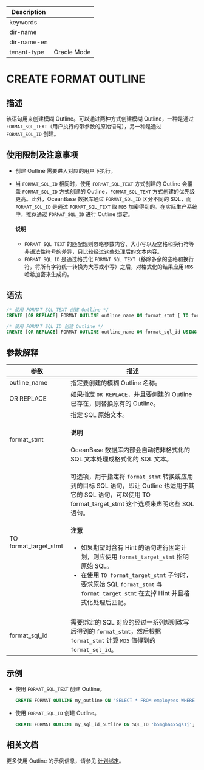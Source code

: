 | Description   |                 |
|---------------|-----------------|
| keywords      |                 |
| dir-name      |                 |
| dir-name-en   |                 |
| tenant-type   | Oracle Mode     |

# CREATE FORMAT OUTLINE

## 描述

该语句用来创建模糊 Outline。可以通过两种方式创建模糊 Outline，一种是通过 `FORMAT_SQL_TEXT`（用户执行的带参数的原始语句），另一种是通过 `FORMAT_SQL_ID` 创建。

## 使用限制及注意事项

* 创建 Outline 需要进入对应的用户下执行。
* 当 `FORMAT_SQL_ID` 相同时，使用 `FORMAT_SQL_TEXT` 方式创建的 Outline 会覆盖 `FORMAT_SQL_ID` 方式创建的 Outline，`FORMAT_SQL_TEXT` 方式创建的优先级更高。此外，OceanBase 数据库通过 `FORMAT_SQL_ID` 区分不同的 SQL，而 `FORMAT_SQL_ID` 是通过 `FORMAT_SQL_TEXT` 取 `MD5` 加密得到的。在实际生产系统中，推荐通过 `FORMAT_SQL_ID` 进行 Outline 绑定。

  <main id="notice" type='explain'>
    <h4>说明</h4>
    <p><ul><li><code>FORMAT_SQL_TEXT</code> 的匹配规则忽略参数内容、大小写以及空格和换行符等非语法性符号的差异，只比较经过这些处理后的文本内容。</li><li><code>FORMAT_SQL_ID</code> 是通过格式化 <code>FORMAT_SQL_TEXT</code>（移除多余的空格和换行符，将所有字符统一转换为大写或小写）之后，对格式化的结果应用 <code>MD5</code> 哈希加密来生成的。</li></ul></p>
  </main>

## 语法

```sql
/* 使用 FORMAT_SQL_TEXT 创建 Outline */
CREATE [OR REPLACE] FORMAT OUTLINE outline_name ON format_stmt [ TO format_target_stmt ]

/* 使用 FORMAT_SQL_ID 创建 Outline */
CREATE [OR REPLACE] FORMAT OUTLINE outline_name ON format_sql_id USING HINT hint;
```

## 参数解释

|        参数           |            描述             |
|-----------------------|----------------------------|
| outline_name          | 指定要创建的模糊 Outline 名称。|
| OR REPLACE            | 如果指定 `OR REPLACE`，并且要创建的 Outline 已存在，则替换原有的 Outline。|
| format_stmt           | 指定 SQL 原始文本。 <main id="notice" type='explain'><h4>说明</h4><p>OceanBase 数据库内部会自动把非格式化的 SQL 文本处理成格式化的 SQL 文本。</p></main>|
| TO format_target_stmt |可选项，用于指定将 `format_stmt` 转换或应用到的目标 SQL 语句，即让 Outline 也适用于其它的 SQL 语句，可以使用 TO format_target_stmt 这个选项来声明这些 SQL 语句。 <main id="notice" type='notice'><h4>注意</h4><p><ul><li>如果期望对含有 Hint 的语句进行固定计划，则应使用 <code>format_target_stmt</code> 指明原始 SQL。</li><li>在使用 <code>TO format_target_stmt</code> 子句时，要求原始 SQL <code>format_stmt</code> 与 <code>format_target_stmt</code> 在去掉 Hint 并且格式化处理后匹配。</li></ul></p>
</main>|
| format_sql_id         | 需要绑定的 SQL 对应的经过一系列规则改写后得到的 `format_stmt`，然后根据 `format_stmt` 计算 `MD5` 值得到的 `format_sql_id`。|

## 示例

* 使用 `FORMAT_SQL_TEXT` 创建 Outline。

  ```sql
  CREATE FORMAT OUTLINE my_outline ON 'SELECT * FROM employees WHERE department_id = ?';
  ```

* 使用 `FORMAT_SQL_ID` 创建 Outline。

  ```sql
  CREATE FORMAT OUTLINE my_sql_id_outline ON SQL_ID 'b5mgha4x5gs1j';
  ```

## 相关文档

更多使用 Outline 的示例信息，请参见 [计划绑定](../../../../../1000.performance-tuning-guide/500.sql-optimization/400.sql-optimization/700.manage-execution-plans/200.plan-binding.md)。
